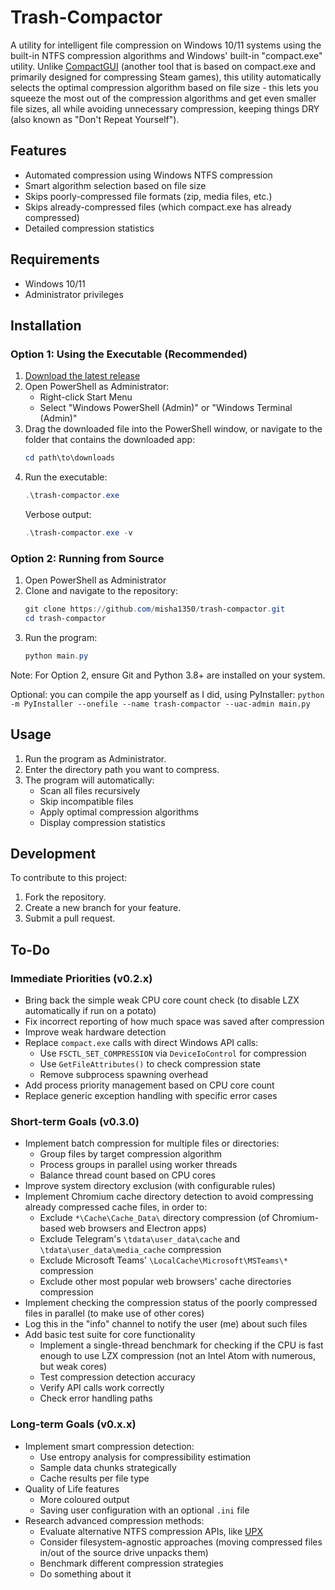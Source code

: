 # Trash-Compactor
A utility for intelligent file compression on Windows 10/11 systems using the built-in NTFS compression algorithms and Windows' built-in "compact.exe" utility. Unlike [CompactGUI](https://github.com/IridiumIO/CompactGUI) (another tool that is based on compact.exe and primarily designed for compressing Steam games), this utility automatically selects the optimal compression algorithm based on file size - this lets you squeeze the most out of the compression algorithms and get even smaller file sizes, all while avoiding unnecessary compression, keeping things DRY (also known as "Don't Repeat Yourself").

## Features

- Automated compression using Windows NTFS compression
- Smart algorithm selection based on file size
- Skips poorly-compressed file formats (zip, media files, etc.)
- Skips already-compressed files (which compact.exe has already compressed)
- Detailed compression statistics

## Requirements

- Windows 10/11
- Administrator privileges

## Installation

### Option 1: Using the Executable (Recommended)

1. [Download the latest release](https://github.com/misha1350/trash-compactor/releases/latest)
2. Open PowerShell as Administrator:
    - Right-click Start Menu
    - Select "Windows PowerShell (Admin)" or "Windows Terminal (Admin)"
3. Drag the downloaded file into the PowerShell window, or navigate to the folder that contains the downloaded app:
    ```powershell
    cd path\to\downloads
    ```
4. Run the executable:
    ```powershell
    .\trash-compactor.exe
    ```
    Verbose output:
    ```powershell
    .\trash-compactor.exe -v
    ```

### Option 2: Running from Source

1. Open PowerShell as Administrator
2. Clone and navigate to the repository:
    ```powershell
    git clone https://github.com/misha1350/trash-compactor.git
    cd trash-compactor
    ```
3. Run the program:
    ```powershell
    python main.py
    ```

Note: For Option 2, ensure Git and Python 3.8+ are installed on your system.

Optional: you can compile the app yourself as I did, using PyInstaller:
    ```
    python -m PyInstaller --onefile --name trash-compactor --uac-admin main.py 
    ```

## Usage

1. Run the program as Administrator.
2. Enter the directory path you want to compress.
3. The program will automatically:
    - Scan all files recursively
    - Skip incompatible files
    - Apply optimal compression algorithms
    - Display compression statistics

## Development

To contribute to this project:

1. Fork the repository.
2. Create a new branch for your feature.
3. Submit a pull request.

## To-Do

### Immediate Priorities (v0.2.x)
- Bring back the simple weak CPU core count check (to disable LZX automatically if run on a potato)
- Fix incorrect reporting of how much space was saved after compression
- Improve weak hardware detection
- Replace `compact.exe` calls with direct Windows API calls:
  - Use `FSCTL_SET_COMPRESSION` via `DeviceIoControl` for compression
  - Use `GetFileAttributes()` to check compression state
  - Remove subprocess spawning overhead
- Add process priority management based on CPU core count
- Replace generic exception handling with specific error cases

### Short-term Goals (v0.3.0)
- Implement batch compression for multiple files or directories:
  - Group files by target compression algorithm
  - Process groups in parallel using worker threads
  - Balance thread count based on CPU cores
- Improve system directory exclusion (with configurable rules)
- Implement Chromium cache directory detection to avoid compressing already compressed cache files, in order to:
  - Exclude `*\Cache\Cache_Data\` directory compression (of Chromium-based web browsers and Electron apps)
  - Exclude Telegram's `\tdata\user_data\cache` and `\tdata\user_data\media_cache` compression
  - Exclude Microsoft Teams' `\LocalCache\Microsoft\MSTeams\*` compression
  - Exclude other most popular web browsers' cache directories compression
- Implement checking the compression status of the poorly compressed files in parallel (to make use of other cores)
- Log this in the "info" channel to notify the user (me) about such files
- Add basic test suite for core functionality
  - Implement a single-thread benchmark for checking if the CPU is fast enough to use LZX compression (not an Intel Atom with numerous, but weak cores)
  - Test compression detection accuracy
  - Verify API calls work correctly
  - Check error handling paths

### Long-term Goals (v0.x.x)
- Implement smart compression detection:
  - Use entropy analysis for compressibility estimation
  - Sample data chunks strategically
  - Cache results per file type
- Quality of Life features
  - More coloured output
  - Saving user configuration with an optional `.ini` file
- Research advanced compression methods:
  - Evaluate alternative NTFS compression APIs, like [UPX](https://github.com/upx/upx)
  - Consider filesystem-agnostic approaches (moving compressed files in/out of the source drive unpacks them)
  - Benchmark different compression strategies
  - Do something about it
